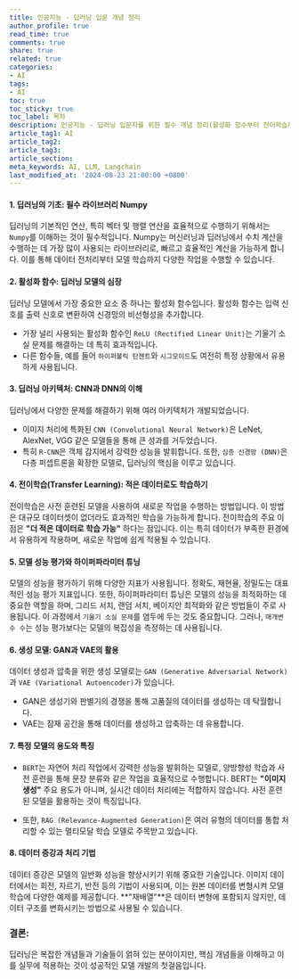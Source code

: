 ```yaml
---
title: 인공지능 - 딥러닝 입문 개념 정리
author_profile: true
read_time: true
comments: true
share: true
related: true
categories:
- AI
tags:
- AI
toc: true
toc_sticky: true
toc_label: 목차
description: 인공지능 - 딥러닝 입문자를 위한 필수 개념 정리(활성화 함수부터 전이학습까지)
article_tag1: AI
article_tag2: 
article_tag3: 
article_section: 
meta_keywords: AI, LLM, Langchain
last_modified_at: '2024-08-23 21:00:00 +0800'
---
```


#### 1. **딥러닝의 기초: 필수 라이브러리 Numpy**
딥러닝의 기본적인 연산, 특히 벡터 및 행렬 연산을 효율적으로 수행하기 위해서는 `Numpy`를 이해하는 것이 필수적입니다. Numpy는 머신러닝과 딥러닝에서 수치 계산을 수행하는 데 가장 많이 사용되는 라이브러리로, 빠르고 효율적인 계산을 가능하게 합니다. 이를 통해 데이터 전처리부터 모델 학습까지 다양한 작업을 수행할 수 있습니다.

#### 2. **활성화 함수: 딥러닝 모델의 심장**
딥러닝 모델에서 가장 중요한 요소 중 하나는 활성화 함수입니다. 활성화 함수는 입력 신호를 출력 신호로 변환하여 신경망의 비선형성을 추가합니다. 

- 가장 널리 사용되는 활성화 함수인 `ReLU (Rectified Linear Unit)`는 기울기 소실 문제를 해결하는 데 특히 효과적입니다. 
- 다른 함수들, 예를 들어 `하이퍼볼릭 탄젠트`와 `시그모이드`도 여전히 특정 상황에서 유용하게 사용됩니다.

#### 3. **딥러닝 아키텍처: CNN과 DNN의 이해**
딥러닝에서 다양한 문제를 해결하기 위해 여러 아키텍처가 개발되었습니다. 
- 이미지 처리에 특화된 `CNN (Convolutional Neural Network)`은 LeNet, AlexNet, VGG 같은 모델들을 통해 큰 성과를 거두었습니다. 
- 특히 `R-CNN`은 객체 감지에서 강력한 성능을 발휘합니다. 또한, `심층 신경망 (DNN)`은 다층 퍼셉트론을 확장한 모델로, 딥러닝의 핵심을 이루고 있습니다.

#### 4. **전이학습(Transfer Learning): 적은 데이터로도 학습하기**
전이학습은 사전 훈련된 모델을 사용하여 새로운 작업을 수행하는 방법입니다. 이 방법은 대규모 데이터셋이 없더라도 효과적인 학습을 가능하게 합니다. 전이학습의 주요 이점은 **"더 적은 데이터로 학습 가능"** 하다는 점입니다. 이는 특히 데이터가 부족한 환경에서 유용하게 작용하며, 새로운 작업에 쉽게 적용될 수 있습니다.

#### 5. **모델 성능 평가와 하이퍼파라미터 튜닝**
모델의 성능을 평가하기 위해 다양한 지표가 사용됩니다. 정확도, 재현율, 정밀도는 대표적인 성능 평가 지표입니다. 또한, 하이퍼파라미터 튜닝은 모델의 성능을 최적화하는 데 중요한 역할을 하며, 그리드 서치, 랜덤 서치, 베이지안 최적화와 같은 방법들이 주로 사용됩니다. 이 과정에서 `기울기 소실 문제`를 염두에 두는 것도 중요합니다. 그러나, `매개변수 수`는 성능 평가보다는 모델의 복잡성을 측정하는 데 사용됩니다.

#### 6. **생성 모델: GAN과 VAE의 활용**
데이터 생성과 압축을 위한 생성 모델로는 `GAN (Generative Adversarial Network)`과 `VAE (Variational Autoencoder)`가 있습니다. 
- GAN은 생성기와 판별기의 경쟁을 통해 고품질의 데이터를 생성하는 데 탁월합니다.
- VAE는 잠재 공간을 통해 데이터를 생성하고 압축하는 데 유용합니다.

#### 7. **특정 모델의 용도와 특징**

- `BERT`는 자연어 처리 작업에서 강력한 성능을 발휘하는 모델로, 양방향성 학습과 사전 훈련을 통해 문장 분류와 같은 작업을 효율적으로 수행합니다. BERT는 **"이미지 생성"** 주요 용도가 아니며, 실시간 데이터 처리에는 적합하지 않습니다. 사전 훈련된 모델을 활용하는 것이 특징입니다. 

- 또한, `RAG (Relevance-Augmented Generation)`은 여러 유형의 데이터를 통합 처리할 수 있는 멀티모달 학습 모델로 주목받고 있습니다.


#### 8. **데이터 증강과 처리 기법**
데이터 증강은 모델의 일반화 성능을 향상시키기 위해 중요한 기술입니다. 이미지 데이터에서는 회전, 자르기, 반전 등의 기법이 사용되며, 이는 원본 데이터를 변형시켜 모델 학습에 다양한 예제를 제공합니다. **"재배열"**은 데이터 변형에 포함되지 않지만, 데이터 구조를 변화시키는 방법으로 사용될 수 있습니다.


### 결론:
딥러닝은 복잡한 개념들과 기술들이 얽혀 있는 분야이지만, 핵심 개념들을 이해하고 이를 실무에 적용하는 것이 성공적인 모델 개발의 첫걸음입니다.